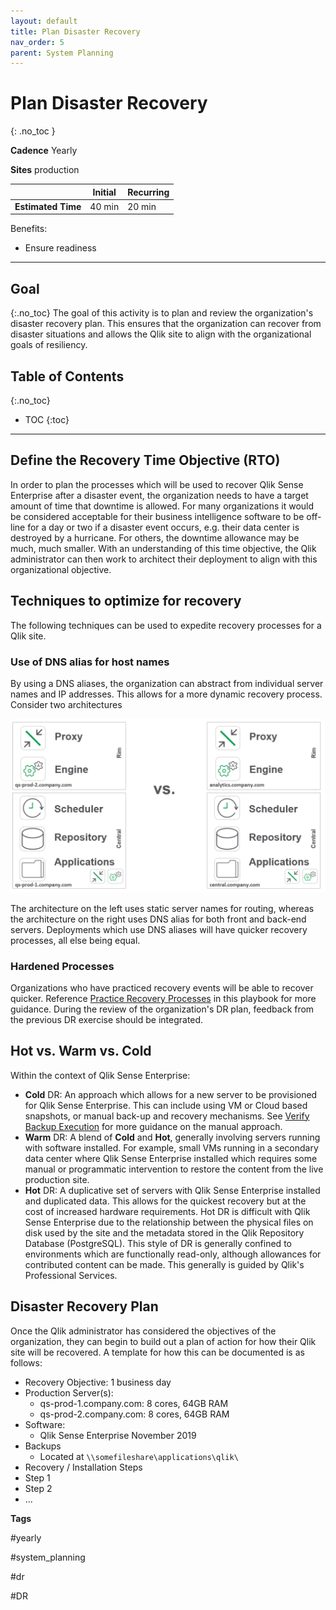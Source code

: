 ```yaml
---
layout: default
title: Plan Disaster Recovery
nav_order: 5
parent: System Planning
---
```


# Plan Disaster Recovery
{: .no_toc }

**Cadence** <span class="label cadence">Yearly</span>

**Sites** <span class="label prod">production</span>

|                                  		                  | Initial   | Recurring  |
|---------------------------------------------------------|-----------|------------|
| <i class="far fa-clock fa-sm"></i> **Estimated Time**   | 40 min    | 20 min     |

Benefits:

  - Ensure readiness
  
-------------------------

## Goal
{:.no_toc}
The goal of this activity is to plan and review the organization's disaster recovery plan. This ensures that the organization can recover from disaster situations and allows the Qlik site to align with the organizational goals of resiliency.

## Table of Contents
{:.no_toc}

* TOC
{:toc}
-------------------------

## Define the Recovery Time Objective (RTO)

In order to plan the processes which will be used to recover Qlik Sense Enterprise after a disaster event, the organization needs to have a target amount of time that downtime is allowed. For many organizations it would be considered acceptable for their business intelligence software to be off-line for a day or two if a disaster event occurs, e.g. their data center is destroyed by a hurricane. For others, the downtime allowance may be much, much smaller. With an understanding of this time objective, the Qlik administrator can then work to architect their deployment to align with this organizational objective.

## Techniques to optimize for recovery

The following techniques can be used to expedite recovery processes for a Qlik site.

### Use of DNS alias for host names

By using a DNS aliases, the organization can abstract from individual server names and IP addresses. This allows for a more dynamic recovery process. Consider two architectures

![disaster-1.png](images/disaster-1.png)

The architecture on the left uses static server names for routing, whereas the architecture on the right uses DNS alias for both front and back-end servers. Deployments which use DNS aliases will have quicker recovery processes, all else being equal.

### Hardened Processes

Organizations who have practiced recovery events will be able to recover quicker. Reference [Practice Recovery Processes](practice_recovery_processes.md) in this playbook for more guidance. During the review of the organization's DR plan, feedback from the previous DR exercise should be integrated.

## Hot vs. Warm vs. Cold

Within the context of Qlik Sense Enterprise:

- **Cold** DR: An approach which allows for a new server to be provisioned for Qlik Sense Enterprise. This can include using VM or Cloud based snapshots, or manual back-up and recovery mechanisms. See [Verify Backup Execution](../backup_and_archiving/verify_backup_execution.md) for more guidance on the manual approach.
- **Warm** DR: A blend of **Cold** and **Hot**, generally involving servers running with software installed. For example, small VMs running in a secondary data center where Qlik Sense Enterprise installed which requires some manual or programmatic intervention to restore the content from the live production site.
- **Hot** DR: A duplicative set of servers with Qlik Sense Enterprise installed and duplicated data. This allows for the quickest recovery but at the cost of increased hardware requirements. Hot DR is difficult with Qlik Sense Enterprise due to the relationship between the physical files on disk used by the site and the metadata stored in the Qlik Repository Database (PostgreSQL). This style of DR is generally confined to environments which are functionally read-only, although allowances for contributed content can be made. This generally is guided by Qlik's Professional Services.


## Disaster Recovery Plan

Once the Qlik administrator has considered the objectives of the organization, they can begin to build out a plan of action for how their Qlik site will be recovered. A template for how this can be documented is as follows:

- Recovery Objective: 1 business day
- Production Server(s): 
  - qs-prod-1.company.com: 8 cores, 64GB RAM
  - qs-prod-2.company.com: 8 cores, 64GB RAM
- Software:
  - Qlik Sense Enterprise November 2019
- Backups
  - Located at `\\somefileshare\applications\qlik\`
- Recovery / Installation Steps
 - Step 1
 - Step 2
 - ...

**Tags**

#yearly

#system_planning

#dr

#DR

&nbsp;
